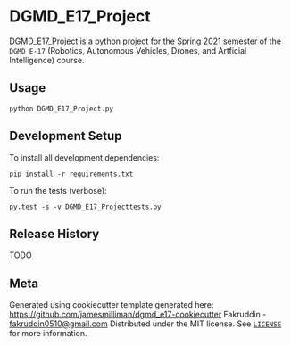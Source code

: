 # DGMD_E17_Project

DGMD_E17_Project is a python project for the Spring 2021 semester of the `DGMD E-17` (Robotics, Autonomous Vehicles, Drones, and Artficial Intelligence) course.

## Usage

`python DGMD_E17_Project.py`

## Development Setup

To install all development dependencies:

`pip install -r requirements.txt`

To run the tests (verbose):

`py.test -s -v DGMD_E17_Projecttests.py`

## Release History

TODO

## Meta
Generated using cookiecutter template generated here: https://github.com/jamesmilliman/dgmd_e17-cookiecutter
Fakruddin - fakruddin0510@gmail.com
Distributed under the MIT license. See [`LICENSE`](./LICENSE) for more information.
